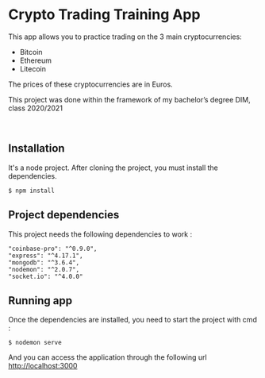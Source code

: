# Crypto Trading Training App

This app allows you to practice trading on the 3 main cryptocurrencies:
- Bitcoin
- Ethereum
- Litecoin

The prices of these cryptocurrencies are in Euros.

This project was done within the framework of my bachelor’s degree DIM, class 2020/2021

<br>

## Installation
It's a node project.
After cloning the project, you must install the dependencies. 

    $ npm install

## Project dependencies
This project needs the following dependencies to work :

    "coinbase-pro": "^0.9.0",
    "express": "^4.17.1",
    "mongodb": "^3.6.4",
    "nodemon": "^2.0.7",
    "socket.io": "^4.0.0"

## Running app
Once the dependencies are installed, you need to start the project with cmd :

    $ nodemon serve

And you can access the application through the following url [http://localhost:3000](http://localhost:3000/)
